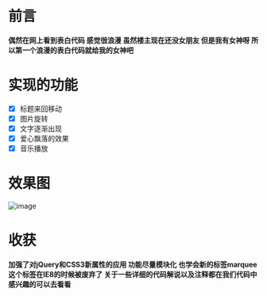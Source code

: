 # 前言
#### 偶然在网上看到表白代码 感觉很浪漫 虽然楼主现在还没女朋友 但是我有女神呀 所以第一个浪漫的表白代码就给我的女神吧
# 实现的功能
- [x] 标题来回移动 
- [x] 图片旋转 
- [x] 文字逐渐出现 
- [x] 爱心飘落的效果 
- [x] 音乐播放
# 效果图
![image](https://github.com/cxuhwiuefhuefu/Romantic-Love/blob/master/img/love2.gif)
# 收获 
#### 加强了对jQuery和CSS3新属性的应用 功能尽量模块化 也学会新的标签marquee 这个标签在IE8的时候被废弃了 关于一些详细的代码解说以及注释都在我们代码中 感兴趣的可以去看看 
